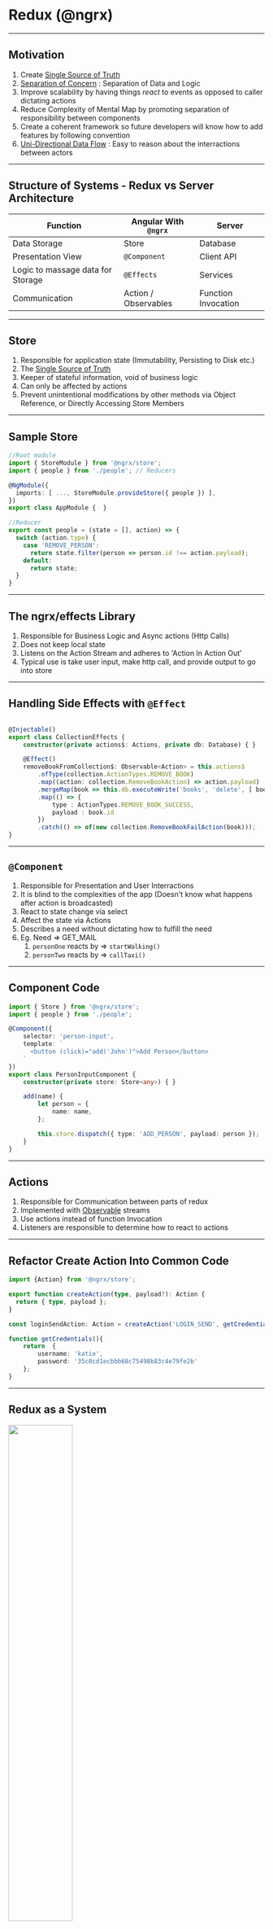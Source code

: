 # Redux (@ngrx)

---

## Motivation 

1. Create [Single Source of Truth](https://en.wikipedia.org/wiki/Single_source_of_truth) 
1. [Separation of Concern](https://en.wikipedia.org/wiki/Separation_of_concerns) : Separation of Data and Logic
1. Improve scalability by having things _react_ to events as opposed to caller dictating actions
1. Reduce Complexity of Mental Map by promoting separation of responsibility between components
1. Create a coherent framework so future developers will know how to add features by following convention
1. [Uni-Directional Data Flow](http://redux.js.org/docs/basics/DataFlow.html) : Easy to reason about the interractions between actors

---

## Structure of Systems - Redux vs Server Architecture

| Function | Angular With `@ngrx`  | Server |
|---|---|---|
| Data Storage | Store  |  Database  | 
| Presentation View |  `@Component`  | Client API  |
| Logic to massage data for Storage |  `@Effects`  | Services |
| Communication | Action / Observables  | Function Invocation | 

---

## Store

1. Responsible for application state (Immutability, Persisting to Disk etc.)
1. The [Single Source of Truth](https://en.wikipedia.org/wiki/Single_source_of_truth)
1. Keeper of stateful information, void of business logic
1. Can only be affected by actions
1. Prevent unintentional modifications by other methods via Object Reference, or Directly Accessing Store Members

---

## Sample Store 

```ts
//Root module
import { StoreModule } from '@ngrx/store';
import { people } from './people'; // Reducers

@NgModule({
  imports: [ ..., StoreModule.provideStore({ people }) ],
})
export class AppModule {  }
```

```ts
//Reducer
export const people = (state = [], action) => {
  switch (action.type) {
    case 'REMOVE_PERSON':
      return state.filter(person => person.id !== action.payload);
    default:
      return state;
  }
}
```

---

## The ngrx/effects Library

1. Responsible for Business Logic and Async actions (Http Calls)
1. Does not keep local state
1. Listens on the Action Stream and adheres to 'Action In Action Out'
1. Typical use is take user input, make http call, and provide output to go into store

---

## Handling Side Effects with `@Effect`

```ts

@Injectable()
export class CollectionEffects {
    constructor(private actions$: Actions, private db: Database) { }

    @Effect()
    removeBookFromCollection$: Observable<Action> = this.actions$
        .ofType(collection.ActionTypes.REMOVE_BOOK)
        .map((action: collection.RemoveBookAction) => action.payload)
        .mergeMap(book => this.db.executeWrite('books', 'delete', [ book.id ]))
        .map(() => {
            type : ActionTypes.REMOVE_BOOK_SUCCESS,
            payload : book.id
        })
        .catch(() => of(new collection.RemoveBookFailAction(book)));
}
```

---

## `@Component`

1. Responsible for Presentation and User Interractions
1. It is blind to the complexities of the app (Doesn't know what happens after action is broadcasted)
1. React to state change via select
1. Affect the state via Actions
1. Describes a need without dictating how to fulfill the need
1. Eg. Need => GET_MAIL
    1. `personOne` reacts by => `startWalking()`
    1. `personTwo` reacts by => `callTaxi()`

---

## Component Code

```ts
import { Store } from '@ngrx/store';
import { people } from './people';

@Component({
    selector: 'person-input',
    template: `
      <button (click)="add('John')">Add Person</button>
    `
})
export class PersonInputComponent {
    constructor(private store: Store<any>) { }

    add(name) {
        let person = {
            name: name,
        };

        this.store.dispatch({ type: 'ADD_PERSON', payload: person });
    }
}
```

---

## Actions

1. Responsible for Communication between parts of redux
1. Implemented with [Observable](http://reactivex.io/rxjs/) streams
1. Use actions instead of function Invocation
1. Listeners are responsible to determine how to react to actions

---

## Refactor Create Action Into Common Code

```ts
import {Action} from '@ngrx/store';

export function createAction(type, payload?): Action {
  return { type, payload };
}
```

```ts
const loginSendAction: Action = createAction('LOGIN_SEND', getCredentials());

function getCredentials(){
    return  {
        username: 'katie',
        password: '35c0cd1ecbbb68c75498b83c4e79fe2b'
    };
}
```

---

## Redux as a System 

<img src="./images/redux-and-data-flow.png" width="50%"/>